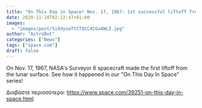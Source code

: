 ```yaml
---
title: "On This Day in Space! Nov. 17, 1967: 1st successful liftoff from lunar surface"
date: 2020-11-18T02:22:47+01:00
images:
  - "images/post/Si8dyxwTtCTQCC4CGxAWL3.jpg"
author: "AstroBot"
categories: ["News"]
tags: ["space.com"]
draft: false
---
```


On Nov. 17, 1967, NASA's Surveyor 6 spacecraft made the first liftoff from the lunar surface. See how it happened in our "On This Day In Space" series! 

Διαβάστε περισσότερα: https://www.space.com/39251-on-this-day-in-space.html
